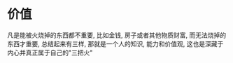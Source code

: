 # 价值

凡是能被火烧掉的东西都不重要, 比如金钱, 房子或者其他物质财富, 而无法烧掉的东西才重要, 总结起来有三样, 那就是一个人的知识, 能力和价值观, 这也是深藏于内心并真正属于自己的"三把火"

